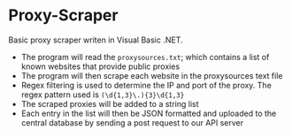 # Proxy-Scraper

Basic proxy scraper writen in Visual Basic .NET. 

* The program will read the `proxysources.txt`; which contains a list of known websites that provide public proxies
* The program will then scrape each website in the proxysources text file
* Regex filtering is used to determine the IP and port of the proxy. The regex pattern used is `(\d{1,3}\.){3}\d{1,3}` 
* The scraped proxies will be added to a string list 
* Each entry in the list will then be JSON formatted and uploaded to the central database by sending a post request to our API server
